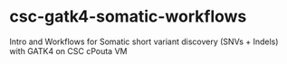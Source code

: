 # csc-gatk4-somatic-workflows
Intro and Workflows for Somatic short variant discovery (SNVs + Indels) with GATK4 on CSC cPouta VM
